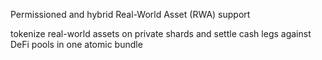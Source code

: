 Permissioned and hybrid Real-World Asset (RWA) support

tokenize real-world assets on private shards and settle cash legs against DeFi pools in one atomic bundle
